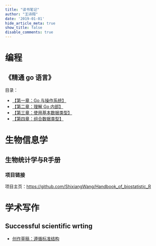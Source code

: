 ```yaml
---
title: "读书笔记"
author: "王诗翔"
date: '2019-01-01'
hide_article_meta: true
show_title: false
disable_comments: true
---
```


# 编程

## 《精通 go 语言》

目录：

- [【第一章：Go 与操作系统】](../read/mastering-go-book-chapter-01)
- [【第二章：理解 Go 内部】](../read/mastering-go-book-chapter-02)
- [【第三章：使用基本数据类型】](../read/mastering-go-book-chapter-03)
- [【第四章：组合数据类型】](../read/mastering-go-book-chapter-04)

# 生物信息学

## 生物统计学与R手册

### 项目链接

项目主页：<https://github.com/ShixiangWang/Handbook_of_biostatistic_R>

# 学术写作

## Successful scientific wrting

- [创作草稿：遵循标准结构](../read/sci-writing-composing-a-first-draft)


